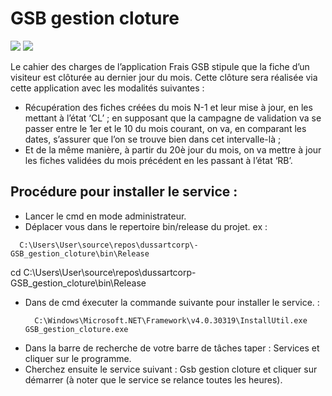 # GSB gestion cloture
![](https://img.shields.io/badge/Fait_avec-Visual_Studio-blue.svg) ![](https://img.shields.io/badge/Version-1.0-green.svg)  

Le cahier des charges de l’application Frais GSB stipule que la fiche d’un visiteur est clôturée au dernier
jour du mois. Cette clôture sera réalisée via cette application avec les modalités suivantes :

  - Récupération des fiches créées du mois N-1 et leur mise à jour, en les mettant à l’état ‘CL’ ;
  en supposant que la campagne de validation va se passer entre le 1er et le 10 du mois courant, on va, en comparant les dates, s’assurer que l’on se trouve bien dans cet intervalle-là ;
  - Et de la même manière, à partir du 20è jour du mois, on va mettre à jour les fiches validées du
  mois précédent en les passant à l’état ‘RB’.

## Procédure pour installer le service : 
  - Lancer le cmd en mode administrateur.
  - Déplacer vous dans le repertoire bin/release du projet. 
  ex : 
  ```shell
    C:\Users\User\source\repos\dussartcorp\-GSB_gestion_cloture\bin\Release
  ```
  cd C:\Users\User\source\repos\dussartcorp\-GSB_gestion_cloture\bin\Release
  - Dans de cmd éxecuter la commande suivante pour installer le service. : 
    ```shell
      C:\Windows\Microsoft.NET\Framework\v4.0.30319\InstallUtil.exe GSB_gestion_cloture.exe
    ```
  - Dans la barre de recherche de votre barre de tâches taper : Services et cliquer sur le programme.
  - Cherchez ensuite le service suivant : Gsb gestion cloture et cliquer sur démarrer (à noter que le service se relance toutes les heures).
  
